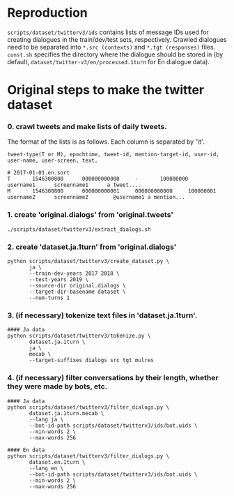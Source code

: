 # Reproduction
`scripts/dataset/twitterv3/ids` contains lists of message IDs used for creating dialogues in the train/dev/test sets, respectively.
Crawled dialogues need to be separated into `*.src (contexts)` and `*.tgt (responses)` files.
`const.sh` specifies the directory where the dialogue should be stored in (by default, `dataset/twitter-v3/en/processed.1turn` for En dialogue data).




# Original steps to make the twitter dataset
### 0. crawl tweets and make lists of daily tweets. 
The format of the lists is as follows. Each column is separated by '\t'.
```
tweet-type(T or M), epochtime, tweet-id, mention-target-id, user-id, user-name, user-screen, text,
```

```
# 2017-01-01.en.sort
T       1546300800      000000000000     -       100000000      username1      screenname1      a tweet....
M       1546300800      000000000001     000000000000     100000001       username2      screenname2        @username1 a mention...
```

### 1. create 'original.dialogs' from 'original.tweets'
```
./scripts/dataset/twitterv3/extract_dialogs.sh
```

### 2. create 'dataset.ja.1turn' from 'original.dialogs'
```
python scripts/dataset/twitterv3/create_dataset.py \
       ja \
       --train-dev-years 2017 2018 \
       --test-years 2019 \
       --source-dir original.dialogs \
       --target-dir-basename dataset \
       --num-turns 1
```


### 3. (if necessary) tokenize text files in 'dataset.ja.1turn'.
```
#### Ja data
python scripts/dataset/twitterv3/tokenize.py \
       dataset.ja.1turn \
       ja \
       mecab \
       --target-suffixes dialogs src tgt mulres
```


### 4. (if necessary) filter conversations by their length, whether they were made by bots, etc. 
```
#### Ja data
python scripts/dataset/twitterv3/filter_dialogs.py \
       dataset.ja.1turn.mecab \
       --lang ja \
       --bot-id-path scripts/dataset/twitterv3/ids/bot.uids \
       --min-words 2 \
       --max-words 256 

#### En data
python scripts/dataset/twitterv3/filter_dialogs.py \
       dataset.en.1turn \
       --lang en \
       --bot-id-path scripts/dataset/twitterv3/ids/bot.uids \
       --min-words 2 \
       --max-words 256 
```